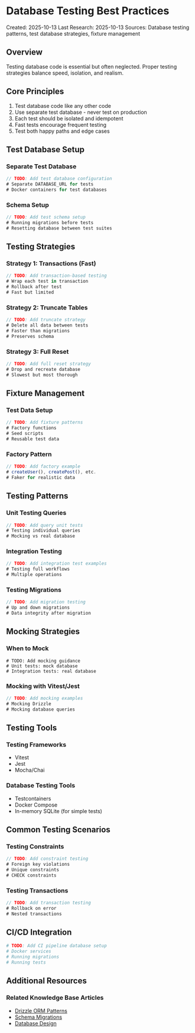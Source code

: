 # Database Testing Best Practices

Created: 2025-10-13
Last Research: 2025-10-13
Sources: Database testing patterns, test database strategies, fixture management

## Overview

Testing database code is essential but often neglected. Proper testing strategies balance speed, isolation, and realism.

## Core Principles

1. Test database code like any other code
2. Use separate test database - never test on production
3. Each test should be isolated and idempotent
4. Fast tests encourage frequent testing
5. Test both happy paths and edge cases

## Test Database Setup

### Separate Test Database

```typescript
// TODO: Add test database configuration
# Separate DATABASE_URL for tests
# Docker containers for test databases
```

### Schema Setup

```typescript
// TODO: Add test schema setup
# Running migrations before tests
# Resetting database between test suites
```

## Testing Strategies

### Strategy 1: Transactions (Fast)

```typescript
// TODO: Add transaction-based testing
# Wrap each test in transaction
# Rollback after test
# Fast but limited
```

### Strategy 2: Truncate Tables

```typescript
// TODO: Add truncate strategy
# Delete all data between tests
# Faster than migrations
# Preserves schema
```

### Strategy 3: Full Reset

```typescript
// TODO: Add full reset strategy
# Drop and recreate database
# Slowest but most thorough
```

## Fixture Management

### Test Data Setup

```typescript
// TODO: Add fixture patterns
# Factory functions
# Seed scripts
# Reusable test data
```

### Factory Pattern

```typescript
// TODO: Add factory example
# createUser(), createPost(), etc.
# Faker for realistic data
```

## Testing Patterns

### Unit Testing Queries

```typescript
// TODO: Add query unit tests
# Testing individual queries
# Mocking vs real database
```

### Integration Testing

```typescript
// TODO: Add integration test examples
# Testing full workflows
# Multiple operations
```

### Testing Migrations

```typescript
// TODO: Add migration testing
# Up and down migrations
# Data integrity after migration
```

## Mocking Strategies

### When to Mock

```
# TODO: Add mocking guidance
# Unit tests: mock database
# Integration tests: real database
```

### Mocking with Vitest/Jest

```typescript
// TODO: Add mocking examples
# Mocking Drizzle
# Mocking database queries
```

## Testing Tools

### Testing Frameworks

- Vitest
- Jest
- Mocha/Chai

### Database Testing Tools

- Testcontainers
- Docker Compose
- In-memory SQLite (for simple tests)

## Common Testing Scenarios

### Testing Constraints

```typescript
// TODO: Add constraint testing
# Foreign key violations
# Unique constraints
# CHECK constraints
```

### Testing Transactions

```typescript
// TODO: Add transaction testing
# Rollback on error
# Nested transactions
```

## CI/CD Integration

```yaml
# TODO: Add CI pipeline database setup
# Docker services
# Running migrations
# Running tests
```

## Additional Resources

### Related Knowledge Base Articles
- [Drizzle ORM Patterns](./DRIZZLE_PATTERNS.md)
- [Schema Migrations](./SCHEMA_MIGRATIONS.md)
- [Database Design](./DATABASE_DESIGN.md)
